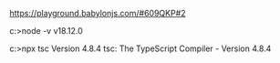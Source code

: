 https://playground.babylonjs.com/#609QKP#2

c:\>node -v
v18.12.0

c:\>npx tsc
Version 4.8.4
tsc: The TypeScript Compiler - Version 4.8.4
